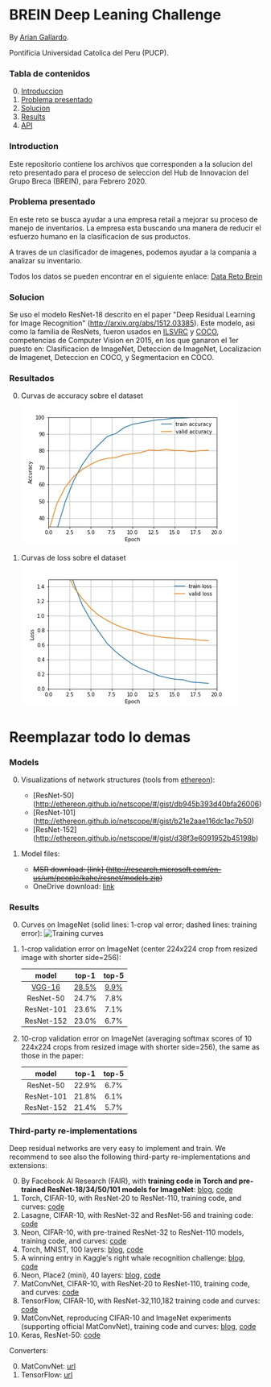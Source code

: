 # BREIN Deep Leaning Challenge

By [Arian Gallardo](http://github.com/ariangc).

Pontificia Universidad Catolica del Peru (PUCP).

### Tabla de contenidos
0. [Introduccion](#introduccion)
0. [Problema presentado](#problema-presentado)
0. [Solucion](#solucion)
0. [Results](#results)
0. [API](#api)

### Introduction

Este repositorio contiene los archivos que corresponden a la solucion del reto presentado para el proceso de seleccion del Hub de Innovacion del Grupo Breca (BREIN), para Febrero 2020. 

### Problema presentado

En este reto se busca ayudar a una empresa retail a mejorar su proceso de manejo de inventarios. La empresa esta buscando una manera de reducir el esfuerzo humano en la clasificacion de sus productos.

A traves de un clasificador de imagenes, podemos ayudar a la compania a analizar su inventario.

Todos los datos se pueden encontrar en el siguiente enlace: [Data Reto Brein](https://www.dropbox.com/s/kub6cebbsgiotla/reto_deep_learning.rar?dl=0)

### Solucion

Se uso el modelo ResNet-18 descrito en el paper "Deep Residual Learning for Image Recognition" (http://arxiv.org/abs/1512.03385). Este modelo, asi como la familia de ResNets, fueron usados en [ILSVRC](http://image-net.org/challenges/LSVRC/2015/) y [COCO](http://mscoco.org/dataset/#detections-challenge2015), competencias de Computer Vision en 2015, en los que ganaron el 1er puesto en: Clasificacion de ImageNet, Deteccion de ImageNet, Localizacion de Imagenet, Deteccion en COCO, y Segmentacion en COCO.

### Resultados

0. Curvas de accuracy sobre el dataset
	![Training acc curves](https://raw.githubusercontent.com/ariangc/breinchallenge/master/models/pytorch_resnet18/train_val_acc.jpg)

0. Curvas de loss sobre el dataset
	![Training loss curves](https://raw.githubusercontent.com/ariangc/breinchallenge/master/models/pytorch_resnet18/train_val_loss.jpg)


# Reemplazar todo lo demas

### Models

0. Visualizations of network structures (tools from [ethereon](http://ethereon.github.io/netscope/quickstart.html)):
	- [ResNet-50] (http://ethereon.github.io/netscope/#/gist/db945b393d40bfa26006)
	- [ResNet-101] (http://ethereon.github.io/netscope/#/gist/b21e2aae116dc1ac7b50)
	- [ResNet-152] (http://ethereon.github.io/netscope/#/gist/d38f3e6091952b45198b)

0. Model files:
	- ~~MSR download: [link] (http://research.microsoft.com/en-us/um/people/kahe/resnet/models.zip)~~
	- OneDrive download: [link](https://onedrive.live.com/?authkey=%21AAFW2-FVoxeVRck&id=4006CBB8476FF777%2117887&cid=4006CBB8476FF777)

### Results
0. Curves on ImageNet (solid lines: 1-crop val error; dashed lines: training error):
	![Training curves](https://cloud.githubusercontent.com/assets/11435359/13046277/e904c04c-d412-11e5-9260-efc5b8301e2f.jpg)

0. 1-crop validation error on ImageNet (center 224x224 crop from resized image with shorter side=256):

	model|top-1|top-5
	:---:|:---:|:---:
	[VGG-16](http://www.vlfeat.org/matconvnet/pretrained/)|[28.5%](http://www.vlfeat.org/matconvnet/pretrained/)|[9.9%](http://www.vlfeat.org/matconvnet/pretrained/)
	ResNet-50|24.7%|7.8%
	ResNet-101|23.6%|7.1%
	ResNet-152|23.0%|6.7%
	
0. 10-crop validation error on ImageNet (averaging softmax scores of 10 224x224 crops from resized image with shorter side=256), the same as those in the paper:

	model|top-1|top-5
	:---:|:---:|:---:
	ResNet-50|22.9%|6.7%
	ResNet-101|21.8%|6.1%
	ResNet-152|21.4%|5.7%
	
### Third-party re-implementations

Deep residual networks are very easy to implement and train. We recommend to see also the following third-party re-implementations and extensions:

0. By Facebook AI Research (FAIR), with **training code in Torch and pre-trained ResNet-18/34/50/101 models for ImageNet**: [blog](http://torch.ch/blog/2016/02/04/resnets.html), [code](https://github.com/facebook/fb.resnet.torch)
0. Torch, CIFAR-10, with ResNet-20 to ResNet-110, training code, and curves: [code](https://github.com/gcr/torch-residual-networks)
0. Lasagne, CIFAR-10, with ResNet-32 and ResNet-56 and training code: [code](https://github.com/Lasagne/Recipes/tree/master/papers/deep_residual_learning)
0. Neon, CIFAR-10, with pre-trained ResNet-32 to ResNet-110 models, training code, and curves: [code](https://github.com/apark263/cfmz)
0. Torch, MNIST, 100 layers: [blog](https://deepmlblog.wordpress.com/2016/01/05/residual-networks-in-torch-mnist/), [code](https://github.com/arunpatala/residual.mnist)
0. A winning entry in Kaggle's right whale recognition challenge: [blog](http://blog.kaggle.com/2016/02/04/noaa-right-whale-recognition-winners-interview-2nd-place-felix-lau/), [code](https://github.com/felixlaumon/kaggle-right-whale)
0. Neon, Place2 (mini), 40 layers: [blog](http://www.nervanasys.com/using-neon-for-scene-recognition-mini-places2/), [code](https://github.com/hunterlang/mpmz/)
0. MatConvNet, CIFAR-10, with ResNet-20 to ResNet-110, training code, and curves: [code](https://github.com/suhangpro/matresnet)
0. TensorFlow, CIFAR-10, with ResNet-32,110,182 training code and curves:
[code](https://github.com/ppwwyyxx/tensorpack/tree/master/examples/ResNet)
0. MatConvNet, reproducing CIFAR-10 and ImageNet experiments (supporting official MatConvNet), training code and curves: [blog](https://zhanghang1989.github.io/ResNet/), [code](https://github.com/zhanghang1989/ResNet-Matconvnet)
0. Keras, ResNet-50: [code](https://github.com/raghakot/keras-resnet)

Converters:

0. MatConvNet: [url](http://www.vlfeat.org/matconvnet/pretrained/#imagenet-ilsvrc-classification)
0. TensorFlow: [url](https://github.com/ry/tensorflow-resnet)

